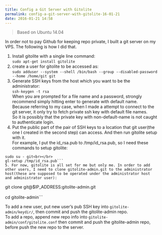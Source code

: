 ```yaml
---
title: Config a Git Server with Gitolite
permalink: config-a-git-server-with-gitolite-16-01-21
date: 2016-01-21 14:58
---
```


> Based on Ubuntu 14.04

In order not to pay Github for keeping repo private, I built a git server on my VPS. The following is how I did that.

1. Install gitolite with a single line command:  
`sudo apt-get install gitolite`
2. create a user for gitolite to be accessed as:  
`sudo adduser --system --shell /bin/bash --group --disabled-password --home /home/git git`
3. Generate SSH keys from the host which you want to be the administrator:  
`ssh-keygen -t rsa`  
 When you are prompted for a file name and a password, strongly recommend simply hitting enter to generate with default name.  
 Because referring to my case, when I made a attempt to connect to the git server, it only try to fetch private ssh key with default file names.  
 So it is possibly that the private key with non-default-name is not caught to authenticate login.
4. Put the public part of the pair of SSH keys to a location that git user(the one I created in the second step) can access. And then run gitolite setup with it.  
 For example, I put the id_rsa.pub to /tmp/id_rsa.pub, so I need these commands to setup gitolite:  
```
sudo su - git<br></br>
gl-setup /tmp/id_rsa.pub```
5. For now, gitolite is all set for me but only me. In order to add other users, I need to clone gitolite-admin.git to the administrator host(these are supposed to be operated under the administrator host and administrator user):  
```
git clone git@$IP_ADDRESS:gitolite-admin.git<br></br>
cd gitolite-admin```
  
To add a new user, put new user’s pub SSH key into `gitolite-admin/keydir/`, then commit and push the gitolite-admin repo.  
To add a repo, append new repo info into `gitolite-admin/conf/gitolite.conf` then commit and push the gitolite-admin repo, before push the new repo to the server.
